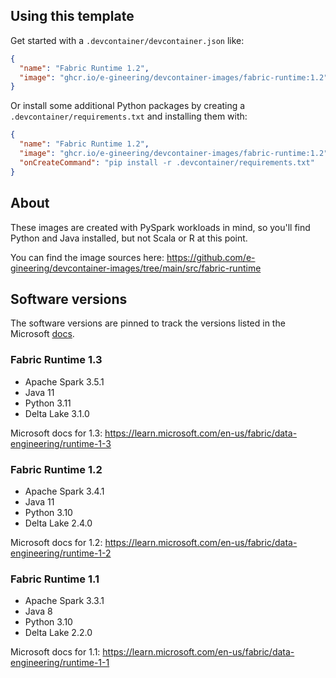## Using this template

Get started with a `.devcontainer/devcontainer.json` like:

```json
{
  "name": "Fabric Runtime 1.2",
  "image": "ghcr.io/e-gineering/devcontainer-images/fabric-runtime:1.2"
}
```

Or install some additional Python packages by creating a `.devcontainer/requirements.txt` and installing them with:

```json
{
  "name": "Fabric Runtime 1.2",
  "image": "ghcr.io/e-gineering/devcontainer-images/fabric-runtime:1.2",
  "onCreateCommand": "pip install -r .devcontainer/requirements.txt"
}
```

## About

These images are created with PySpark workloads in mind, so you'll find Python and Java installed, but not Scala or R at this point.

You can find the image sources here: https://github.com/e-gineering/devcontainer-images/tree/main/src/fabric-runtime

## Software versions

The software versions are pinned to track the versions listed in the Microsoft [docs](https://learn.microsoft.com/en-us/fabric/data-engineering/runtime).

### Fabric Runtime 1.3

- Apache Spark 3.5.1
- Java 11
- Python 3.11
- Delta Lake 3.1.0

Microsoft docs for 1.3: https://learn.microsoft.com/en-us/fabric/data-engineering/runtime-1-3

### Fabric Runtime 1.2

- Apache Spark 3.4.1
- Java 11
- Python 3.10
- Delta Lake 2.4.0

Microsoft docs for 1.2: https://learn.microsoft.com/en-us/fabric/data-engineering/runtime-1-2

### Fabric Runtime 1.1

- Apache Spark 3.3.1
- Java 8
- Python 3.10
- Delta Lake 2.2.0

Microsoft docs for 1.1: https://learn.microsoft.com/en-us/fabric/data-engineering/runtime-1-1
